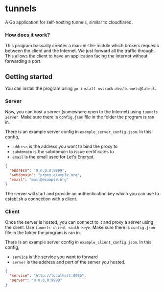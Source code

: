 # tunnels

A Go application for self-hosting tunnels, similar to cloudflared.

### How does it work?

This program basically creates a man-in-the-middle which brokers requests between the client and the Internet.
We just forward all the traffic through. This allows the client to have an application facing the Internet without forwarding a port.

## Getting started

You can install the program using `go install nstruck.dev/tunnels@latest`.

### Server

Now, you can host a server (somewhere open to the Internet) using `tunnels server`. Make sure there is `config.json` file in the folder the program is ran in.

There is an example server config in `example_server_config.json`. In this config,

- `address` is the address you want to bind the proxy to
- `subdomain` is the subdomain to issue certificates to
- `email` is the email used for Let's Encrypt.

```JSON
{
  "address": "0.0.0.0:9999",
  "subdomain": "proxy.example.org",
  "email": "mail@example.org"
}
```

The server will start and provide an authentication key which you can use to establish a connection with a client.

### Client

Once the server is hosted, you can connect to it and proxy a server using the client. Use `tunnels client <auth key>`. Make sure there is `config.json` file in the folder the program is ran in.

There is an example server config in `example_client_config.json`. In this config,

- `service` is the service you want to forward
- `server` is the address and port of the server you hosted.

```JSON
{
  "service": "http://localhost:8085",
  "server": "0.0.0.0:9999"
}
```
